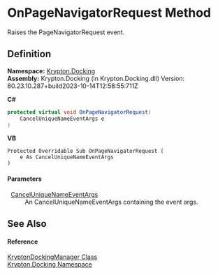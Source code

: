 # OnPageNavigatorRequest Method


Raises the PageNavigatorRequest event.



## Definition
**Namespace:** <a href="98399376-cf41-9454-4b4d-4fab2ca20bc7.md">Krypton.Docking</a>  
**Assembly:** Krypton.Docking (in Krypton.Docking.dll) Version: 80.23.10.287+build2023-10-14T12:58:55:711Z

**C#**
``` C#
protected virtual void OnPageNavigatorRequest(
	CancelUniqueNameEventArgs e
)
```
**VB**
``` VB
Protected Overridable Sub OnPageNavigatorRequest ( 
	e As CancelUniqueNameEventArgs
)
```



#### Parameters
<dl><dt>  <a href="52141e78-6b85-2f40-ee4f-bcf755cfe11f.md">CancelUniqueNameEventArgs</a></dt><dd>An CancelUniqueNameEventArgs containing the event args.</dd></dl>

## See Also


#### Reference
<a href="6c9c237d-95cb-a4ce-72c6-cd7684d3287e.md">KryptonDockingManager Class</a>  
<a href="98399376-cf41-9454-4b4d-4fab2ca20bc7.md">Krypton.Docking Namespace</a>  
